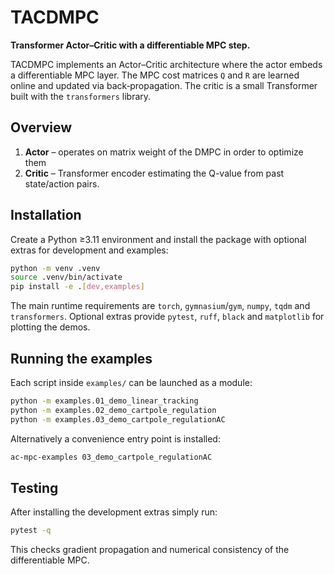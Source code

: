 # TACDMPC


 **Transformer Actor–Critic with a differentiable MPC step.**


TACDMPC implements an Actor–Critic architecture where the actor embeds a differentiable MPC layer.  The MPC cost matrices ``Q`` and ``R`` are learned online and updated via back‑propagation.  The critic is a small Transformer built with the `transformers` library.


## Overview

1. **Actor** – operates on matrix weight of the DMPC in order to optimize them
2. **Critic** – Transformer encoder estimating the Q-value from past state/action pairs.


## Installation

Create a Python ≥3.11 environment and install the package with optional extras for development and examples:

```bash
python -m venv .venv
source .venv/bin/activate
pip install -e .[dev,examples]
```

The main runtime requirements are `torch`, `gymnasium`/`gym`, `numpy`, `tqdm` and `transformers`.  Optional extras provide `pytest`, `ruff`, `black` and `matplotlib` for plotting the demos.


## Running the examples

Each script inside `examples/` can be launched as a module:

```bash
python -m examples.01_demo_linear_tracking
python -m examples.02_demo_cartpole_regulation
python -m examples.03_demo_cartpole_regulationAC
```

Alternatively a convenience entry point is installed:

```bash
ac-mpc-examples 03_demo_cartpole_regulationAC
```

## Testing

After installing the development extras simply run:

```bash
pytest -q
```

This checks gradient propagation and numerical consistency of the differentiable MPC.
